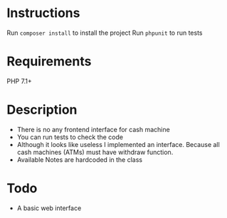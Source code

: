 # Instructions
Run `composer install` to install the project
Run `phpunit` to run tests

# Requirements
PHP 7.1+

# Description
* There is no any frontend interface for cash machine
* You can run tests to check the code
* Although it looks like useless I implemented an interface. Because all cash machines (ATMs) must have withdraw function.
* Available Notes are hardcoded in the class 

# Todo
* A basic web interface
